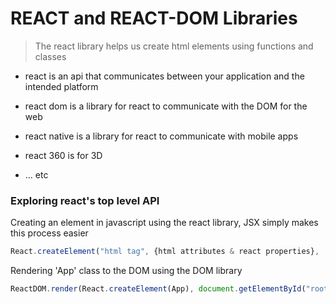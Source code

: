 # REACT and REACT-DOM Libraries

> The react library helps us create html elements using functions and classes

- react is an api that communicates between your application and the intended platform

- react dom is a library for react to communicate with the DOM for the web
- react native is a library for react to communicate with mobile apps
- react 360 is for 3D
- ... etc

### Exploring react's top level API

Creating an element in javascript using the react library, JSX simply makes this process easier

```javascript
React.createElement("html tag", {html attributes & react properties},  children )
```

Rendering 'App' class to the DOM using the DOM library

```javascript
ReactDOM.render(React.createElement(App), document.getElementById("root"));
```
